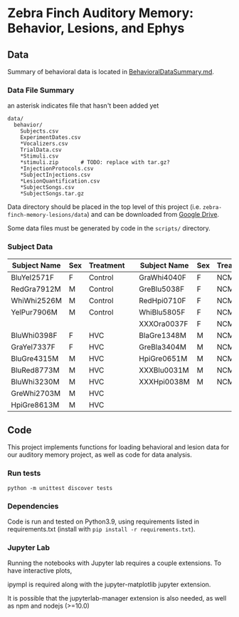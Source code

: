 # Zebra Finch Auditory Memory: Behavior, Lesions, and Ephys

## Data

Summary of behavioral data is located in [BehavioralDataSummary.md](BehavioralDataSummary.md).

### Data File Summary

an asterisk indicates file that hasn't been added yet

```shell
data/
  behavior/
    Subjects.csv
    ExperimentDates.csv
    *Vocalizers.csv
    TrialData.csv
    *Stimuli.csv
    *stimuli.zip       # TODO: replace with tar.gz?
    *InjectionProtocols.csv
    *SubjectInjections.csv
    *LesionQuantification.csv
    *SubjectSongs.csv
    *SubjectSongs.tar.gz

```

Data directory should be placed in the top level of this project (i.e. `zebra-finch-memory-lesions/data`) and can be downloaded from [Google Drive](https://drive.google.com/drive/folders/1M76aCU6dXOHVGbm1duyboV_wILjh0Ovq?usp=sharing). 

Some data files must be generated by code in the `scripts/` directory.

### Subject Data

| Subject Name | Sex | Treatment || Subject Name | Sex | Treatment |
|--------------|---|-------------|-|-------------|-----|-----------|
|BluYel2571F   | F | Control     ||GraWhi4040F   | F   | NCM       |
|RedGra7912M   | M | Control     ||GreBlu5038F   | F   | NCM       |
|WhiWhi2526M   | M | Control     ||RedHpi0710F   | F   | NCM       |
|YelPur7906M   | M | Control     ||WhiBlu5805F   | F   | NCM       |
|              |   |             ||XXXOra0037F   | F   | NCM       |
|BluWhi0398F   | F | HVC         ||BlaGre1348M   | M   | NCM       |
|GraYel7337F   | F | HVC         ||GreBla3404M   | M   | NCM       |
|BluGre4315M   | M | HVC         ||HpiGre0651M   | M   | NCM       |
|BluRed8773M   | M | HVC         ||XXXBlu0031M   | M   | NCM       |
|BluWhi3230M   | M | HVC         ||XXXHpi0038M   | M   | NCM       |
|GreWhi2703M   | M | HVC         ||              |     |           |
|HpiGre8613M   | M | HVC         ||              |     |           |

## Code

This project implements functions for loading behavioral and lesion data for our auditory memory project, as well as code for data analysis.

### Run tests

```shell
python -m unittest discover tests
```

### Dependencies

Code is run and tested on Python3.9, using requirements listed in requirements.txt (install with `pip install -r requirements.txt`).

### Jupyter Lab

Running the notebooks with Jupyter lab requires a couple extensions. To have interactive plots,

ipympl is required along with the jupyter-matplotlib jupyter extension.

It is possible that the jupyterlab-manager extension is also needed, as well as npm and nodejs (>=10.0)
